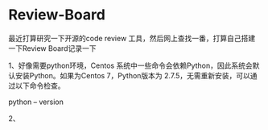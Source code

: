 # Review-Board

最近打算研究一下开源的code review 工具，然后网上查找一番，打算自己搭建一下Review Board记录一下    

1、好像需要python环境，Centos 系统中一些命令会依赖Python，因此系统会默认安装Python。如果为Centos 7，Python版本为 2.7.5，无需重新安装，可以通过以下命令检查。    

python – version    

2、

